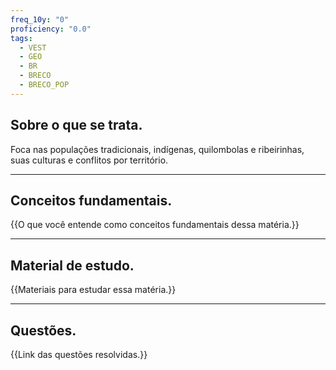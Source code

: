 ```yaml
---
freq_10y: "0"
proficiency: "0.0"
tags:
  - VEST
  - GEO
  - BR
  - BRECO
  - BRECO_POP
---
```

## Sobre o que se trata.

Foca nas populações tradicionais, indígenas, quilombolas e ribeirinhas, suas culturas e conflitos por território.

--- 
## Conceitos fundamentais.

{{O que você entende como conceitos fundamentais dessa matéria.}}

---
## Material de estudo.

{{Materiais para estudar essa matéria.}}

--- 
## Questões.

{{Link das questões resolvidas.}}
